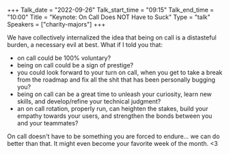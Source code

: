 +++
Talk_date = "2022-09-26"
Talk_start_time = "09:15"
Talk_end_time = "10:00"
Title = "Keynote: On Call Does NOT Have to Suck"
Type = "talk"
Speakers = ["charity-majors"]
+++

We have collectively internalized the idea that being on call is a distasteful burden, a necessary evil at best. What if I told you that:

* on call could be 100% voluntary?
* being on call could be a sign of prestige?
* you could look forward to your turn on call, when you get to take a break from the roadmap and fix all the shit that has been personally bugging you?
* being on call can be a great time to unleash your curiosity, learn new skills, and develop/refine your technical judgment?
* an on call rotation, properly run, can heighten the stakes, build your empathy towards your users, and strengthen the bonds between you and your teammates?

On call doesn't have to be something you are forced to endure... we can do better than that. It might even become your favorite week of the month. <3